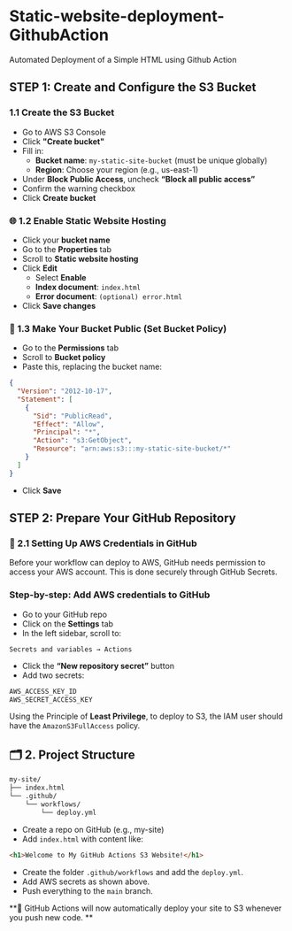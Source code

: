 # Static-website-deployment-GithubAction
Automated Deployment of a Simple HTML using Github Action 

##  STEP 1: Create and Configure the S3 Bucket
### 1.1 Create the S3 Bucket
- Go to AWS S3 Console
- Click **"Create bucket"**
- Fill in:
    - **Bucket name**: ``my-static-site-bucket`` (must be unique globally)
    - **Region**: Choose your region (e.g., us-east-1)
- Under **Block Public Access**, uncheck **“Block all public access”**
- Confirm the warning checkbox
- Click **Create bucket**

### 🌐 1.2 Enable Static Website Hosting
- Click your **bucket name**
- Go to the **Properties** tab
- Scroll to **Static website hosting**
- Click **Edit**
    - Select **Enable**
    - **Index document**: ``index.html``
    - **Error document**: ``(optional) error.html``
- Click **Save changes**

### 🔐 1.3 Make Your Bucket Public (Set Bucket Policy)
- Go to the **Permissions** tab
- Scroll to **Bucket policy**
- Paste this, replacing the bucket name:
```json
{
  "Version": "2012-10-17",
  "Statement": [
    {
      "Sid": "PublicRead",
      "Effect": "Allow",
      "Principal": "*",
      "Action": "s3:GetObject",
      "Resource": "arn:aws:s3:::my-static-site-bucket/*"
    }
  ]
}
```
- Click **Save**

## STEP 2: Prepare Your GitHub Repository
### 🔐 2.1 Setting Up AWS Credentials in GitHub
Before your workflow can deploy to AWS, GitHub needs permission to access your AWS account. This is done securely through GitHub Secrets.

### Step-by-step: Add AWS credentials to GitHub
- Go to your GitHub repo
- Click on the **Settings** tab
- In the left sidebar, scroll to:
```nginx
Secrets and variables → Actions
```
- Click the **“New repository secret”** button
- Add two secrets:
```txt
AWS_ACCESS_KEY_ID
AWS_SECRET_ACCESS_KEY
```
Using the Principle of **Least Privilege**, to deploy to S3, the IAM user should have the ``AmazonS3FullAccess`` policy.

## 🗂️ 2. Project Structure
```bash
my-site/
├── index.html
└── .github/
    └── workflows/
        └── deploy.yml
```
- Create a repo on GitHub (e.g., my-site)
- Add ``index.html`` with content like:
```html
<h1>Welcome to My GitHub Actions S3 Website!</h1>
```
- Create the folder ``.github/workflows`` and add the ``deploy.yml``.
- Add AWS secrets as shown above.
- Push everything to the ``main`` branch.

**🎉 GitHub Actions will now automatically deploy your site to S3 whenever you push new code. **
